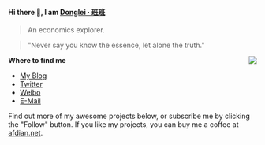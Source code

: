 #### Hi there 👋, I am [Donglei · 班班](https://blog.dlzhang.com)

> An economics explorer. 

> "Never say you know the essence, let alone the truth."

<img src="https://github-readme-stats.mrdulin.vercel.app/api?username=lei2rock&show_icons=true&hide_border=true&icon_color=586069&title_color=a0a9af" align="right">

**Where to find me**

- [My Blog](https://blog.dlzhang.com)
- [Twitter](https://twitter.com/lei2rock)
- [Weibo](https://weibo.com/7216640993)
- [E-Mail](mailto:idonglei@foxmail.com)

Find out more of my awesome projects below, or subscribe me by clicking the "Follow" button. If you like my projects, you can buy me a coffee at [afdian.net](https://afdian.net/@lei2rock).

